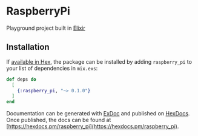 # RaspberryPi

Playground project built in [Elixir](https://elixir-lang.org/)

## Installation

If [available in Hex](https://hex.pm/docs/publish), the package can be installed
by adding `raspberry_pi` to your list of dependencies in `mix.exs`:

```elixir
def deps do
  [
    {:raspberry_pi, "~> 0.1.0"}
  ]
end
```

Documentation can be generated with [ExDoc](https://github.com/elixir-lang/ex_doc)
and published on [HexDocs](https://hexdocs.pm). Once published, the docs can
be found at [https://hexdocs.pm/raspberry_pi](https://hexdocs.pm/raspberry_pi).

